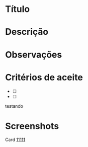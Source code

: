 # Título

# Descrição

# Observações

# Critérios de aceite
- [ ] 
- [ ] 

testando 

# Screenshots

Card [11111](https://newspacevsts.visualstudio.com/NewSpace/_workitems/edit/11111)
